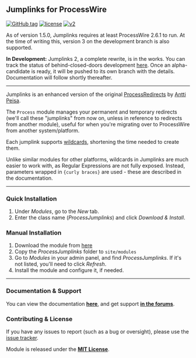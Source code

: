 ## Jumplinks for ProcessWire

[![GitHub tag](https://img.shields.io/badge/release-1.5.45-blue.svg?style=flat-square)](https://github.com/rockettpw/jumplinks/releases) [![license](https://img.shields.io/github/license/rockettpw/jumplinks.svg?maxAge=2592000&style=flat-square)](https://github.com/rockettpw/jumplinks/blob/master/LICENSE.md) [![v2](https://img.shields.io/badge/v2-pending-lightgray.svg?style=flat-square)](https://github.com/rockettpw/jumplinks/issues/14)

As of version 1.5.0, Jumplinks requires at least ProcessWire 2.6.1 to run. At the time of writing this, version 3 on the development branch is also supported.

**In Development:** Jumplinks 2, a complete rewrite, is in the works. You can track the status of behind-closed-doors development [here](https://github.com/rockettpw/jumplinks/issues/14). Once an alpha-candidate is ready, it will be pushed to its own branch with the details. Documentation will follow shortly thereafter.

---

Jumplinks is an enhanced version of the original [ProcessRedirects](http://modules.processwire.com/modules/process-redirects/) by [Antti Peisa](https://twitter.com/apeisa).

The `Process` module manages your permanent and temporary redirects (we'll call these "jumplinks" from now on, unless in reference to redirects from another module), useful for when you're migrating over to ProcessWire from another system/platform.

Each jumplink supports [wildcards](https://rockett.pw/jumplinks/wildcards), shortening the time needed to create them.

Unlike similar modules for other platforms, wildcards in Jumplinks are much easier to work with, as Regular Expressions are not fully exposed. Instead, parameters wrapped in `{curly braces}` are used - these are described in the documentation.

---

### Quick Installation

1. Under *Modules*, go to the *New* tab.
2. Enter the class name (*ProcessJumplinks*) and click *Download & Install*.

### Manual Installation

1. Download the module from [here](https://github.com/rockettpw/jumplinks/archive/master.zip)
2. Copy the *ProcessJumplinks* folder to `site/modules`
3. Go to *Modules* in your admin panel, and find *ProcessJumplinks*. If it's not listed, you'll need to click *Refresh*.
4. Install the module and configure it, if needed.

---

### Documentation & Support

You can view the documentation **[here](https://rockett.pw/jumplinks)**, and get support **[in the forums](https://processwire.com/talk/topic/8697-jumplinks/)**.

### Contributing & License

If you have any issues to report (such as a bug or oversight), please use the [issue tracker](https://github.com/mikerockett/ProcessJumplinks/issues).

Module is released under the **[MIT License](https://mit-license.org/)**.
